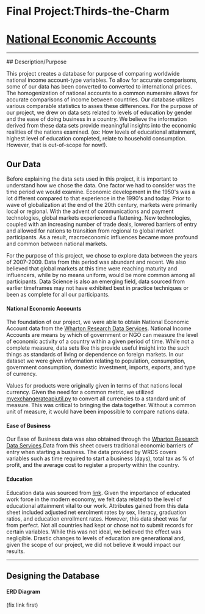 # Final Project:Thirds-the-Charm
# <u>National Economic Accounts</u>
<hr>
## Description/Purpose

This project creates a database for purpose of comparing  worldwide national income account-type variables. To allow for accurate comparisons, some of our data has been converted to  converted to international prices. The homogenization of national accounts to a common numeraire allows for accurate comparisons of income between countries. Our database utilizes various comparable statistics to asses these differences. For the purpose of our project, we drew on data sets related to levels of education by gender and the ease of doing business in a country. We believe the information derived from these data sets provide meaningful insights into the economic realities of the nations examined. (ex: How levels of educational attainment, highest level of education completed, relate to household consumption. However, that is out-of-scope for now!).

## Our Data

Before explaining the data sets used in this project, it is important to understand how we chose the data. One factor we had to consider was the time period we would examine. Economic development in the 1950's was a lot different compared to that experience in the 1990's and today. Prior to wave of globalization at the end of the 20th century, markets were primarily local or regional. With the advent of communications and payment technologies, global markets experienced a flattening. New technologies, coupled with an increasing number of trade deals, lowered barriers of entry and allowed for nations to transition from regional to global market  participants. As a result, macroeconomic influences became more profound and common between national markets.

For the purpose of this project, we chose to explore data between the years of 2007-2009. Data from this period was abundant and recent. We also believed that global markets at this time were reaching maturity and influencers, while by no means uniform, would be more common among all participants. Data Science is also an emerging field, data sourced from earlier timeframes may not have exhibited best in practice techniques or been as complete for all our participants.    

#### National Economic Accounts

The foundation of our project, we were able to obtain National Economic Account data from the [Wharton Research Data Services](https://wrds-www.wharton.upenn.edu/pages/). National Income Accounts are means by which of government or NGO can measure the level of economic activity of a country within a given period of time. While not a complete measure, data sets like this provide useful insight into the such things as standards of living or dependence on foreign markets. In our dataset we were given information relating to population, consumption, government consumption, domestic investment, imports, exports, and type of currency.

Values for products were originally given in terms of that nations local currency. Given the need for a common metric, we utilized [myexchangerateapiutil.py](myexchangerateapiutil.py) to convert all currencies to a standard unit of measure. This was critical to bringing the data together. Without a common unit of measure, it would have been impossible to compare nations data.   


#### Ease of Business

Our Ease of Business data was also obtained through the [Wharton Research Data Services](https://wrds-www.wharton.upenn.edu/pages/).Data from this sheet covers traditional economic barriers of entry when starting a business. The data provided by WRDS covers variables such as time required to start a business (days), total tax as % of profit, and the average cost to register a property within the country.  

#### Education

Education data was sourced from [link](Iforgetwhereexactly.com). Given the importance of educated work force in the modern economy, we felt data related to the level of educational attainment vital to our work. Attributes gained from this data sheet included adjusted net enrolment rates by sex, literacy, graduation ratios, and education enrollment rates. However, this data sheet was far from perfect. Not all countries had kept or chose not to submit records for certain variables. While this was not ideal, we believed the effect was negligible. Drastic changes to levels of education are generational and, given the scope of our project, we did not believe it would impact our results.

----
  ## Designing the Database



#### ERD Diagram

(fix link first)
